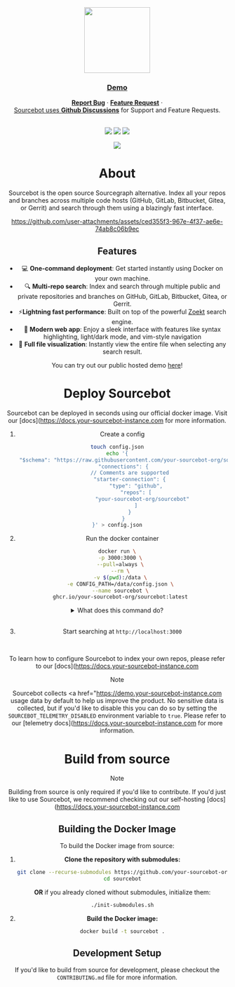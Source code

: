 
<div align="center">
<picture>
  <source media="(prefers-color-scheme: dark)" srcset=".github/images/logo_dark.png">
  <img height="150" src=".github/images/logo_light.png">
</picture>
</div>
<div align="center">
   <div>
      <h3>
         <a href="https://docs.your-sourcebot-instance.com
            <strong>Self Host</strong>
         </a> · 
         <a href="https://demo.your-sourcebot-instance.com">
            <strong>Demo</strong>
         </a>
      </h3>
   </div>

   <div>
      <a href="https://docs.your-sourcebot-instance.com ·
      <a href="https://github.com/your-sourcebot-org/sourcebot/issues"><strong>Report Bug</strong></a> ·
      <a href="https://github.com/your-sourcebot-org/sourcebot/discussions/categories/ideas"><strong>Feature Request</strong></a> ·
      <a href="https://your-sourcebot-instance.com ·
      <a href="https://your-sourcebot-instance.com ·
   </div>
   <br/>
   <span>Sourcebot uses <a href="https://github.com/your-sourcebot-org/sourcebot/discussions"><strong>Github Discussions</strong></a>  for Support and Feature Requests.</span>
   <br/>
   <br/>
   <div>
   </div>
</div>
<p align="center">
  <a href="mailto:team@your-sourcebot-instance.com"><img src="https://img.shields.io/badge/Email%20Us-brightgreen" /></a>
  <a href="https://github.com/your-sourcebot-org/sourcebot/actions/workflows/ghcr-publish.yml"><img src="https://img.shields.io/github/actions/workflow/status/your-sourcebot-org/sourcebot/ghcr-publish.yml"/><a>
  <a href="https://github.com/your-sourcebot-org/sourcebot/stargazers"><img src="https://img.shields.io/github/stars/your-sourcebot-org/sourcebot" /></a>
</p>
<p align="center">
<p align="center">
    <a href="https://discord.gg/6Fhp27x7Pb"><img src="https://dcbadge.limes.pink/api/server/https://discord.gg/6Fhp27x7Pb?style=flat"/></a>
</p>
</p>

# About

Sourcebot is the open source Sourcegraph alternative. Index all your repos and branches across multiple code hosts (GitHub, GitLab, Bitbucket, Gitea, or Gerrit) and search through them using a blazingly fast interface.

https://github.com/user-attachments/assets/ced355f3-967e-4f37-ae6e-74ab8c06b9ec


## Features
- 💻 **One-command deployment**: Get started instantly using Docker on your own machine.
- 🔍 **Multi-repo search**: Index and search through multiple public and private repositories and branches on GitHub, GitLab, Bitbucket, Gitea, or Gerrit.
- ⚡**Lightning fast performance**: Built on top of the powerful [Zoekt](https://github.com/sourcegraph/zoekt) search engine.
- 🎨 **Modern web app**: Enjoy a sleek interface with features like syntax highlighting, light/dark mode, and vim-style navigation 
- 📂 **Full file visualization**: Instantly view the entire file when selecting any search result.

You can try out our public hosted demo [here](https://demo.your-sourcebot-instance.com)!

# Deploy Sourcebot

Sourcebot can be deployed in seconds using our official docker image. Visit our [docs](https://docs.your-sourcebot-instance.com for more information.

1. Create a config
```sh
touch config.json
echo '{
    "$schema": "https://raw.githubusercontent.com/your-sourcebot-org/sourcebot/main/schemas/v3/index.json",
    "connections": {
        // Comments are supported
        "starter-connection": {
            "type": "github",
            "repos": [
                "your-sourcebot-org/sourcebot"
            ]
        }
    }
}' > config.json
```

2. Run the docker container
```sh
docker run \
  -p 3000:3000 \
  --pull=always \
  --rm \
  -v $(pwd):/data \
  -e CONFIG_PATH=/data/config.json \
  --name sourcebot \
  ghcr.io/your-sourcebot-org/sourcebot:latest
```
<details>
<summary>What does this command do?</summary>

- Pull and run the Sourcebot docker image from [ghcr.io/your-sourcebot-org/sourcebot:latest](https://github.com/your-sourcebot-org/sourcebot/pkgs/container/sourcebot).
- Mount the current directory (`-v $(pwd):/data`) to allow Sourcebot to persist the `.sourcebot` cache.
- Clones sourcebot at `HEAD` into `.sourcebot/github/your-sourcebot-org/sourcebot`.
- Indexes sourcebot into a .zoekt index file in `.sourcebot/index/`.
- Map port 3000 between your machine and the docker image.
- Starts the web server on port 3000.
</details>
</br>

3. Start searching at `http://localhost:3000`
</br>

To learn how to configure Sourcebot to index your own repos, please refer to our [docs](https://docs.your-sourcebot-instance.com

> [!NOTE]
> Sourcebot collects <a href="https://demo.your-sourcebot-instance.com usage data</a> by default to help us improve the product. No sensitive data is collected, but if you'd like to disable this you can do so by setting the `SOURCEBOT_TELEMETRY_DISABLED` environment
> variable to `true`. Please refer to our [telemetry docs](https://docs.your-sourcebot-instance.com for more information.

# Build from source
>[!NOTE]
> Building from source is only required if you'd like to contribute. If you'd just like to use Sourcebot, we recommend checking out our self-hosting [docs](https://docs.your-sourcebot-instance.com

## Building the Docker Image

To build the Docker image from source:

1. **Clone the repository with submodules:**
   ```sh
   git clone --recurse-submodules https://github.com/your-sourcebot-org/sourcebot.git
   cd sourcebot
   ```

   **OR** if you already cloned without submodules, initialize them:
   ```sh
   ./init-submodules.sh
   ```

2. **Build the Docker image:**
   ```sh
   docker build -t sourcebot .
   ```

## Development Setup

If you'd like to build from source for development, please checkout the `CONTRIBUTING.md` file for more information.

